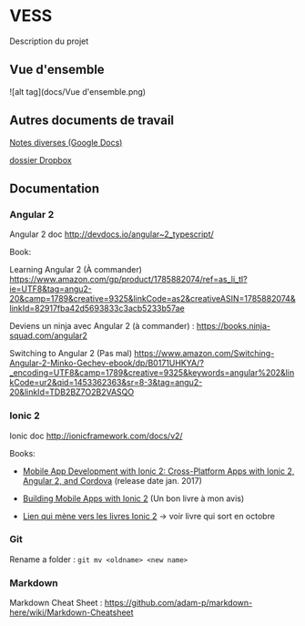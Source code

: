 # VESS
Description du projet

## Vue d'ensemble
![alt tag](docs/Vue d'ensemble.png)


## Autres documents de travail
[Notes diverses (Google Docs)](https://docs.google.com/document/d/1pNxLah5MT6DlEwIOeLW2vY0EpscrJGEm9EhmgrVvrzo/edit?usp=sharing)

[dossier Dropbox](https://www.dropbox.com/sh/rwesfdqocdsvnh9/AAA97_CvjtJFQ3TB6UcOQE0Oa?dl=0)

## Documentation

### Angular 2

Angular 2 doc http://devdocs.io/angular~2_typescript/

Book:

Learning Angular 2 (À commander) https://www.amazon.com/gp/product/1785882074/ref=as_li_tl?ie=UTF8&tag=angu2-20&camp=1789&creative=9325&linkCode=as2&creativeASIN=1785882074&linkId=82917fba42d5693833c3acb5233b57ae


Deviens un ninja avec Angular 2 (à commander) : https://books.ninja-squad.com/angular2

Switching to Angular 2 (Pas mal) https://www.amazon.com/Switching-Angular-2-Minko-Gechev-ebook/dp/B0171UHKYA/?_encoding=UTF8&camp=1789&creative=9325&keywords=angular%202&linkCode=ur2&qid=1453362363&sr=8-3&tag=angu2-20&linkId=TDB2BZ7O2B2VASQO


### Ionic 2

Ionic doc http://ionicframework.com/docs/v2/

Books:

* [Mobile App Development with Ionic 2: Cross-Platform Apps with Ionic 2, Angular 2, and Cordova](https://www.amazon.com/Mobile-App-Development-Ionic-Cross-Platform/dp/1491937785/ref=sr_1_1?s=books&ie=UTF8&qid=1480323403&sr=1-1&keywords=Building+Mobile+Apps+with+Ionic+2) (release date jan. 2017)


* [Building Mobile Apps with Ionic 2](http://www.goodreads.com/book/show/30438033-building-mobile-apps-with-ionic-2) (Un bon livre à mon avis) 

* [Lien qui mène vers les livres Ionic 2](https://ionicframework.com/docs/v2/resources/books-and-courses) -> voir livre qui sort en octobre

### Git

Rename a folder : `git mv <oldname> <new name>`


### Markdown
Markdown Cheat Sheet : https://github.com/adam-p/markdown-here/wiki/Markdown-Cheatsheet
